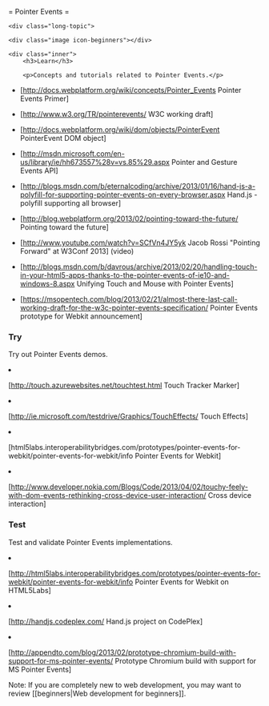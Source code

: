 = Pointer Events =

<div class="topic-container">

    <div class="long-topic">

	<div class="image icon-beginners"></div>

	<div class="inner">
	    <h3>Learn</h3>

	    <p>Concepts and tutorials related to Pointer Events.</p>
* [http://docs.webplatform.org/wiki/concepts/Pointer_Events Pointer Events Primer]
* [http://www.w3.org/TR/pointerevents/ W3C working draft]
* [http://docs.webplatform.org/wiki/dom/objects/PointerEvent PointerEvent DOM object]
* [http://msdn.microsoft.com/en-us/library/ie/hh673557%28v=vs.85%29.aspx Pointer and Gesture Events API]
* [http://blogs.msdn.com/b/eternalcoding/archive/2013/01/16/hand-js-a-polyfill-for-supporting-pointer-events-on-every-browser.aspx Hand.js - polyfill supporting all browser]
* [http://blog.webplatform.org/2013/02/pointing-toward-the-future/ Pointing toward the future]
* [http://www.youtube.com/watch?v=SCfVn4JY5yk Jacob Rossi "Pointing Forward" at W3Conf 2013] (video)
* [http://blogs.msdn.com/b/davrous/archive/2013/02/20/handling-touch-in-your-html5-apps-thanks-to-the-pointer-events-of-ie10-and-windows-8.aspx Unifying Touch and Mouse with Pointer Events]
* [https://msopentech.com/blog/2013/02/21/almost-there-last-call-working-draft-for-the-w3c-pointer-events-specification/ Pointer Events prototype for Webkit announcement]
	</div>
    </div>

    <div class="long-topic">

	<div class="image icon-api"></div>
	<div class="inner">
	    <h3>Try</h3>
	    <p>Try out Pointer Events demos.</p>
* [http://touch.azurewebsites.net/touchtest.html Touch Tracker Marker]
* [http://ie.microsoft.com/testdrive/Graphics/TouchEffects/ Touch Effects]
* [html5labs.interoperabilitybridges.com/prototypes/pointer-events-for-webkit/pointer-events-for-webkit/info Pointer Events for Webkit]
* [http://www.developer.nokia.com/Blogs/Code/2013/04/02/touchy-feely-with-dom-events-rethinking-cross-device-user-interaction/ Cross device interaction]
	</div>
    </div>

    <div class="long-topic">

	<div class="image icon-beginners"></div>
	<div class="inner">
	    <h3>Test</h3>
	    <p>Test and validate Pointer Events implementations.</p>
* [http://html5labs.interoperabilitybridges.com/prototypes/pointer-events-for-webkit/pointer-events-for-webkit/info Pointer Events for Webkit on HTML5Labs]
* [http://handjs.codeplex.com/ Hand.js project on CodePlex]
* [http://appendto.com/blog/2013/02/prototype-chromium-build-with-support-for-ms-pointer-events/ Prototype Chromium build with support for MS Pointer Events]
	</div>
    </div>


</div>
<div class="clearfixboth"></div>


Note: If you are completely new to web development, you may want to review [[beginners|Web development for beginners]].